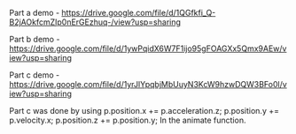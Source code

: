 Part a demo - https://drive.google.com/file/d/1QGfkfi_Q-B2jAOkfcmZIp0nErGEzhuq-/view?usp=sharing

Part b demo - https://drive.google.com/file/d/1ywPqidX6W7F1ijo95gFOAGXx5Qmx9AEw/view?usp=sharing

Part c demo - https://drive.google.com/file/d/1yrJlYpqbjMbUuyN3KcW9hzwDQW3BFo0l/view?usp=sharing

Part c was done by using p.position.x += p.acceleration.z;
						 p.position.y += p.velocity.x;
						 p.position.z += p.position.y; 
In the animate function.